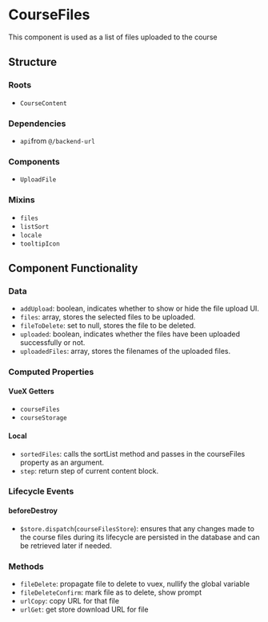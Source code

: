 CourseFiles
===============
This component is used as a list of files uploaded to the course 

## Structure

### Roots
* `CourseContent`

### Dependencies
* `api`from `@/backend-url`

### Components
- `UploadFile`

### Mixins
* `files`
* `listSort`
* `locale`
* `tooltipIcon`

Component Functionality
---------

### Data
- `addUpload`: boolean, indicates whether to show or hide the file upload UI.
- `files`: array, stores the selected files to be uploaded.
- `fileToDelete`: set to null, stores the file to be deleted.
- `uploaded`: boolean, indicates whether the files have been uploaded successfully or not.
- `uploadedFiles`: array, stores the filenames of the uploaded files.

### Computed Properties
#### VueX Getters
- `courseFiles`
- `courseStorage`

#### Local
- `sortedFiles`: calls the sortList method and passes in the courseFiles property as an argument.
- `step`: return step of current content block. 

### Lifecycle Events
#### beforeDestroy
- `$store.dispatch`(`courseFilesStore`): ensures that any changes made to the course files during its lifecycle are persisted in the database and can be retrieved later if needed.

### Methods
- `fileDelete`: propagate file to delete to vuex, nullify the global variable 
- `fileDeleteConfirm`: mark file as to delete, show prompt 
- `urlCopy`: copy URL for that file 
- `urlGet`: get store download URL for file 

